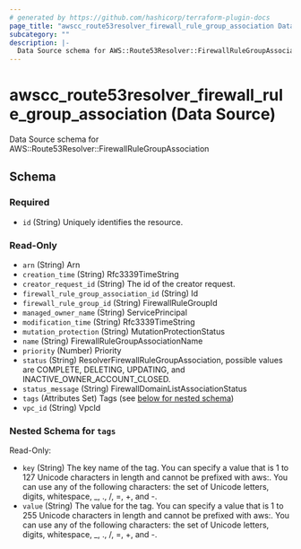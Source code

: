 ```yaml
---
# generated by https://github.com/hashicorp/terraform-plugin-docs
page_title: "awscc_route53resolver_firewall_rule_group_association Data Source - terraform-provider-awscc"
subcategory: ""
description: |-
  Data Source schema for AWS::Route53Resolver::FirewallRuleGroupAssociation
---
```


# awscc_route53resolver_firewall_rule_group_association (Data Source)

Data Source schema for AWS::Route53Resolver::FirewallRuleGroupAssociation



<!-- schema generated by tfplugindocs -->
## Schema

### Required

- `id` (String) Uniquely identifies the resource.

### Read-Only

- `arn` (String) Arn
- `creation_time` (String) Rfc3339TimeString
- `creator_request_id` (String) The id of the creator request.
- `firewall_rule_group_association_id` (String) Id
- `firewall_rule_group_id` (String) FirewallRuleGroupId
- `managed_owner_name` (String) ServicePrincipal
- `modification_time` (String) Rfc3339TimeString
- `mutation_protection` (String) MutationProtectionStatus
- `name` (String) FirewallRuleGroupAssociationName
- `priority` (Number) Priority
- `status` (String) ResolverFirewallRuleGroupAssociation, possible values are COMPLETE, DELETING, UPDATING, and INACTIVE_OWNER_ACCOUNT_CLOSED.
- `status_message` (String) FirewallDomainListAssociationStatus
- `tags` (Attributes Set) Tags (see [below for nested schema](#nestedatt--tags))
- `vpc_id` (String) VpcId

<a id="nestedatt--tags"></a>
### Nested Schema for `tags`

Read-Only:

- `key` (String) The key name of the tag. You can specify a value that is 1 to 127 Unicode characters in length and cannot be prefixed with aws:. You can use any of the following characters: the set of Unicode letters, digits, whitespace, _, ., /, =, +, and -.
- `value` (String) The value for the tag. You can specify a value that is 1 to 255 Unicode characters in length and cannot be prefixed with aws:. You can use any of the following characters: the set of Unicode letters, digits, whitespace, _, ., /, =, +, and -.
